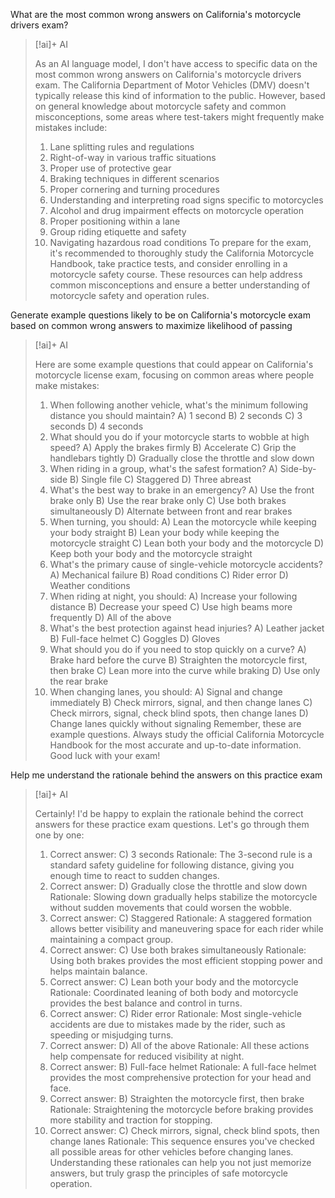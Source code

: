 What are the most common wrong answers on California's motorcycle drivers exam?
> [!ai]+ AI
>
> As an AI language model, I don't have access to specific data on the most common wrong answers on California's motorcycle drivers exam. The California Department of Motor Vehicles (DMV) doesn't typically release this kind of information to the public.
> However, based on general knowledge about motorcycle safety and common misconceptions, some areas where test-takers might frequently make mistakes include:
> 1. Lane splitting rules and regulations
> 2. Right-of-way in various traffic situations
> 3. Proper use of protective gear
> 4. Braking techniques in different scenarios
> 5. Proper cornering and turning procedures
> 6. Understanding and interpreting road signs specific to motorcycles
> 7. Alcohol and drug impairment effects on motorcycle operation
> 8. Proper positioning within a lane
> 9. Group riding etiquette and safety
> 10. Navigating hazardous road conditions
> To prepare for the exam, it's recommended to thoroughly study the California Motorcycle Handbook, take practice tests, and consider enrolling in a motorcycle safety course. These resources can help address common misconceptions and ensure a better understanding of motorcycle safety and operation rules.

Generate example questions likely to be on California's motorcycle exam based on common wrong answers to maximize likelihood of passing
> [!ai]+ AI
>
> Here are some example questions that could appear on California's motorcycle license exam, focusing on common areas where people make mistakes:
> 1. When following another vehicle, what's the minimum following distance you should maintain?
> A) 1 second
> B) 2 seconds
> C) 3 seconds
> D) 4 seconds
> 2. What should you do if your motorcycle starts to wobble at high speed?
> A) Apply the brakes firmly
> B) Accelerate
> C) Grip the handlebars tightly
> D) Gradually close the throttle and slow down
> 3. When riding in a group, what's the safest formation?
> A) Side-by-side
> B) Single file
> C) Staggered
> D) Three abreast
> 4. What's the best way to brake in an emergency?
> A) Use the front brake only
> B) Use the rear brake only
> C) Use both brakes simultaneously
> D) Alternate between front and rear brakes
> 5. When turning, you should:
> A) Lean the motorcycle while keeping your body straight
> B) Lean your body while keeping the motorcycle straight
> C) Lean both your body and the motorcycle
> D) Keep both your body and the motorcycle straight
> 6. What's the primary cause of single-vehicle motorcycle accidents?
> A) Mechanical failure
> B) Road conditions
> C) Rider error
> D) Weather conditions
> 7. When riding at night, you should:
> A) Increase your following distance
> B) Decrease your speed
> C) Use high beams more frequently
> D) All of the above
> 8. What's the best protection against head injuries?
> A) Leather jacket
> B) Full-face helmet
> C) Goggles
> D) Gloves
> 9. What should you do if you need to stop quickly on a curve?
> A) Brake hard before the curve
> B) Straighten the motorcycle first, then brake
> C) Lean more into the curve while braking
> D) Use only the rear brake
> 10. When changing lanes, you should:
> A) Signal and change immediately
> B) Check mirrors, signal, and then change lanes
> C) Check mirrors, signal, check blind spots, then change lanes
> D) Change lanes quickly without signaling
> Remember, these are example questions. Always study the official California Motorcycle Handbook for the most accurate and up-to-date information. Good luck with your exam!

Help me understand the rationale behind the answers on this practice exam
> [!ai]+ AI
>
> Certainly! I'd be happy to explain the rationale behind the correct answers for these practice exam questions. Let's go through them one by one:
> 1. Correct answer: C) 3 seconds
> Rationale: The 3-second rule is a standard safety guideline for following distance, giving you enough time to react to sudden changes.
> 2. Correct answer: D) Gradually close the throttle and slow down
> Rationale: Slowing down gradually helps stabilize the motorcycle without sudden movements that could worsen the wobble.
> 3. Correct answer: C) Staggered
> Rationale: A staggered formation allows better visibility and maneuvering space for each rider while maintaining a compact group.
> 4. Correct answer: C) Use both brakes simultaneously
> Rationale: Using both brakes provides the most efficient stopping power and helps maintain balance.
> 5. Correct answer: C) Lean both your body and the motorcycle
> Rationale: Coordinated leaning of both body and motorcycle provides the best balance and control in turns.
> 6. Correct answer: C) Rider error
> Rationale: Most single-vehicle accidents are due to mistakes made by the rider, such as speeding or misjudging turns.
> 7. Correct answer: D) All of the above
> Rationale: All these actions help compensate for reduced visibility at night.
> 8. Correct answer: B) Full-face helmet
> Rationale: A full-face helmet provides the most comprehensive protection for your head and face.
> 9. Correct answer: B) Straighten the motorcycle first, then brake
> Rationale: Straightening the motorcycle before braking provides more stability and traction for stopping.
> 10. Correct answer: C) Check mirrors, signal, check blind spots, then change lanes
> Rationale: This sequence ensures you've checked all possible areas for other vehicles before changing lanes.
> Understanding these rationales can help you not just memorize answers, but truly grasp the principles of safe motorcycle operation.
